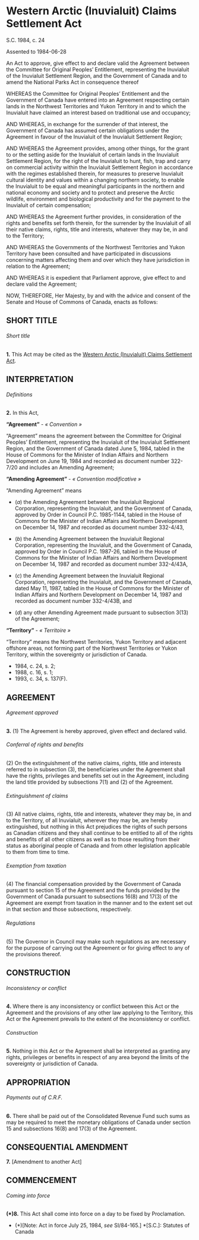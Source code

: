 # Western Arctic (Inuvialuit) Claims Settlement Act

S.C. 1984, c. 24

Assented to 1984-06-28

An Act to approve, give effect to and declare valid the Agreement between the Committee for Original Peoples’ Entitlement, representing the Inuvialuit of the Inuvialuit Settlement Region, and the Government of Canada and to amend the National Parks Act in consequence thereof

WHEREAS the Committee for Original Peoples’ Entitlement and the Government of Canada have entered into an Agreement respecting certain lands in the Northwest Territories and Yukon Territory in and to which the Inuvialuit have claimed an interest based on traditional use and occupancy;

AND WHEREAS, in exchange for the surrender of that interest, the Government of Canada has assumed certain obligations under the Agreement in favour of the Inuvialuit of the Inuvialuit Settlement Region;

AND WHEREAS the Agreement provides, among other things, for the grant to or the setting aside for the Inuvialuit of certain lands in the Inuvialuit Settlement Region, for the right of the Inuvialuit to hunt, fish, trap and carry on commercial activity within the Inuvialuit Settlement Region in accordance with the regimes established therein, for measures to preserve Inuvialuit cultural identity and values within a changing northern society, to enable the Inuvialuit to be equal and meaningful participants in the northern and national economy and society and to protect and preserve the Arctic wildlife, environment and biological productivity and for the payment to the Inuvialuit of certain compensation;

AND WHEREAS the Agreement further provides, in consideration of the rights and benefits set forth therein, for the surrender by the Inuvialuit of all their native claims, rights, title and interests, whatever they may be, in and to the Territory;

AND WHEREAS the Governments of the Northwest Territories and Yukon Territory have been consulted and have participated in discussions concerning matters affecting them and over which they have jurisdiction in relation to the Agreement;

AND WHEREAS it is expedient that Parliament approve, give effect to and declare valid the Agreement;

NOW, THEREFORE, Her Majesty, by and with the advice and consent of the Senate and House of Commons of Canada, enacts as follows:

## SHORT TITLE

###### Short title

**1.** This Act may be cited as the [Western Arctic (Inuvialuit) Claims Settlement Act](/canada/eng/acts/W/W-6.7.md).

## INTERPRETATION

###### Definitions

**2.** In this Act,

**“Agreement”** - _« Convention »_

    

“Agreement” means the agreement between the Committee for Original Peoples’ Entitlement, representing the Inuvialuit of the Inuvialuit Settlement Region, and the Government of Canada dated June 5, 1984, tabled in the House of Commons for the Minister of Indian Affairs and Northern Development on June 19, 1984 and recorded as document number 322-7/20 and includes an Amending Agreement;

**“Amending Agreement”** - _« Convention modificative »_

    

“Amending Agreement” means

  * (_a_) the Amending Agreement between the Inuvialuit Regional Corporation, representing the Inuvialuit, and the Government of Canada, approved by Order in Council P.C. 1985-1144, tabled in the House of Commons for the Minister of Indian Affairs and Northern Development on December 14, 1987 and recorded as document number 332-4/43,

  * (_b_) the Amending Agreement between the Inuvialuit Regional Corporation, representing the Inuvialuit, and the Government of Canada, approved by Order in Council P.C. 1987-26, tabled in the House of Commons for the Minister of Indian Affairs and Northern Development on December 14, 1987 and recorded as document number 332-4/43A,

  * (_c_) the Amending Agreement between the Inuvialuit Regional Corporation, representing the Inuvialuit, and the Government of Canada, dated May 11, 1987, tabled in the House of Commons for the Minister of Indian Affairs and Northern Development on December 14, 1987 and recorded as document number 332-4/43B, and

  * (_d_) any other Amending Agreement made pursuant to subsection 3(13) of the Agreement;

**“Territory”** - _« Territoire »_

    

“Territory” means the Northwest Territories, Yukon Territory and adjacent offshore areas, not forming part of the Northwest Territories or Yukon Territory, within the sovereignty or jurisdiction of Canada.

  * 1984, c. 24, s. 2;
  * 1988, c. 16, s. 1;
  * 1993, c. 34, s. 137(F).

## AGREEMENT

###### Agreement approved

**3.** (1) The Agreement is hereby approved, given effect and declared valid.

###### Conferral of rights and benefits

(2) On the extinguishment of the native claims, rights, title and interests referred to in subsection (3), the beneficiaries under the Agreement shall have the rights, privileges and benefits set out in the Agreement, including the land title provided by subsections 7(1) and (2) of the Agreement.

###### Extinguishment of claims

(3) All native claims, rights, title and interests, whatever they may be, in and to the Territory, of all Inuvialuit, wherever they may be, are hereby extinguished, but nothing in this Act prejudices the rights of such persons as Canadian citizens and they shall continue to be entitled to all of the rights and benefits of all other citizens as well as to those resulting from their status as aboriginal people of Canada and from other legislation applicable to them from time to time.

###### Exemption from taxation

(4) The financial compensation provided by the Government of Canada pursuant to section 15 of the Agreement and the funds provided by the Government of Canada pursuant to subsections 16(8) and 17(3) of the Agreement are exempt from taxation in the manner and to the extent set out in that section and those subsections, respectively.

###### Regulations

(5) The Governor in Council may make such regulations as are necessary for the purpose of carrying out the Agreement or for giving effect to any of the provisions thereof.

## CONSTRUCTION

###### Inconsistency or conflict

**4.** Where there is any inconsistency or conflict between this Act or the Agreement and the provisions of any other law applying to the Territory, this Act or the Agreement prevails to the extent of the inconsistency or conflict.

###### Construction

**5.** Nothing in this Act or the Agreement shall be interpreted as granting any rights, privileges or benefits in respect of any area beyond the limits of the sovereignty or jurisdiction of Canada.

## APPROPRIATION

###### Payments out of C.R.F.

**6.** There shall be paid out of the Consolidated Revenue Fund such sums as may be required to meet the monetary obligations of Canada under section 15 and subsections 16(8) and 17(3) of the Agreement.

## CONSEQUENTIAL AMENDMENT

**7.** [Amendment to another Act]

## COMMENCEMENT

###### Coming into force

**(*)8.** This Act shall come into force on a day to be fixed by Proclamation.

  * (*)[Note: Act in force July 25, 1984, _see_ SI/84-165.]
  *[S.C.]: Statutes of Canada
